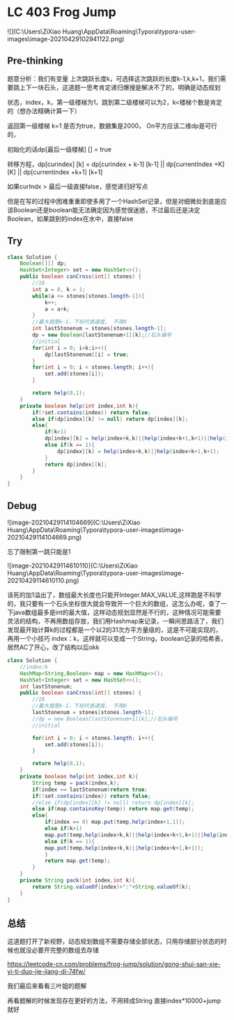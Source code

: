 # LC 403 Frog Jump

![](C:\Users\ZiXiao Huang\AppData\Roaming\Typora\typora-user-images\image-20210429102941122.png)

## Pre-thinking

题意分析：我们有变量 上次跳跃长度k，可选择这次跳跃的长度k-1,k,k+1，我们需要跳上下一块石头，这道题一思考肯定递归爆搜是解决不了的，明确是动态规划

状态，index，k，第一级楼梯为1，跳到第二级楼梯可以为2，k<楼梯个数是肯定的（想办法精确计算一下）

返回第一级楼梯 k=1 是否为true，数据集是2000， On平方应该二维dp是可行的，

初始化的话dp[最后一级楼梯] [] = true 

转移方程，dp[curindex] [k] = dp[curindex + k-1] [k-1] || dp[currentIndex +K] [K] || dp[currentindex +k+1] [k+1]

如果curIndx > 最后一级直接false，感觉递归好写点

但是在写的过程中困难重重即使多用了一个HashSet记录，但是对细微处到底是应该Boolean还是boolean能无法确定因为感觉很迷惑，不过最后还是决定Boolean，如果跳到的index在水中，直接false

## Try

~~~java
class Solution {
    Boolean[][] dp;
    HashSet<Integer> set = new HashSet<>();
    public boolean canCross(int[] stones) {
        //18
        int a = 0, k = 1;
        while(a <= stones[stones.length-1]){
            k++;
            a = a+k;
        }
        //最大就是k-1，下标代表速度， 不用0
        int lastStonenum = stones[stones.length-1];
        dp = new Boolean[lastStonenum+1][k];//石头编号
        //initial
        for(int i = 0; i<k;i++){
            dp[lastStonenum][i] = true;
        }
        for(int i = 0; i < stones.length; i++){
            set.add(stones[i]);
        }

        return help(0,1);
    }
    private boolean help(int index,int k){
        if(!set.contains(index)) return false;
        else if(dp[index][k] != null) return dp[index][k];
        else{
            if(k>1)
            dp[index][k] = help(index+k,k)||help(index+k+1,k+1)||help(index+k-1,k-1);
            else if(k == 1){
                dp[index][k] = help(index+k,k)||help(index+k+1,k+1);
            }
            return dp[index][k];
        }
    }
}
~~~

## Debug

![image-20210429114104669](C:\Users\ZiXiao Huang\AppData\Roaming\Typora\typora-user-images\image-20210429114104669.png)

忘了限制第一跳只能是1

![image-20210429114610110](C:\Users\ZiXiao Huang\AppData\Roaming\Typora\typora-user-images\image-20210429114610110.png)

该死的加1溢出了，数组最大长度也只能开Integer.MAX_VALUE,这样跑是不科学的，我只要有一个石头坐标很大就会导致开一个巨大的数组，这怎么办呢，查了一下java数组最多是int的最大值，这样动态规划显然是不行的，这种情况可能需要灵活的结构，不再用数组存放，我们用Hashmap来记录，一瞬间思路活了，我们发现最开始计算k的过程都是一个以2的31次方平方量级的，这是不可能实现的，再用一个小技巧 index：k，这样就可以变成一个String，boolean记录的哈希表，居然AC了开心，改了结构以后okk

~~~java
class Solution {
    //index:k
    HashMap<String,Boolean> map = new HashMap<>();
    HashSet<Integer> set = new HashSet<>();
    int lastStonenum;
    public boolean canCross(int[] stones) {
        //18
        //最大就是k-1，下标代表速度， 不用0
        lastStonenum = stones[stones.length-1];
        //dp = new Boolean[lastStonenum+1][k];//石头编号
        //initial

        for(int i = 0; i < stones.length; i++){
            set.add(stones[i]);
        }

        return help(0,1);
    }
    private boolean help(int index,int k){
        String temp = pack(index,k);
        if(index == lastStonenum)return true;
        if(!set.contains(index)) return false;
        //else if(dp[index][k] != null) return dp[index][k];
        else if(map.containsKey(temp)) return map.get(temp);
        else{
            if(index == 0) map.put(temp,help(index+1,1)); 
            else if(k>1)
            map.put(temp,help(index+k,k)||help(index+k+1,k+1)||help(index+k-1,k-1));
            else if(k == 1){
            map.put(temp,help(index+k,k)||help(index+k+1,k+1));
            }
            return map.get(temp);
        }
    }
    private String pack(int index,int k){
        return String.valueOf(index)+":"+String.valueOf(k);
    }
}
~~~

## 总结

这道题打开了新视野，动态规划数组不需要存储全部状态，只用存储部分状态的时候也就没必要开完整的数组去存储

https://leetcode-cn.com/problems/frog-jump/solution/gong-shui-san-xie-yi-ti-duo-jie-jiang-di-74fw/

我们最后来看看三叶姐的题解

再看题解的时候发现存在更好的方法，不用转成String 直接index*10000+jump就好







